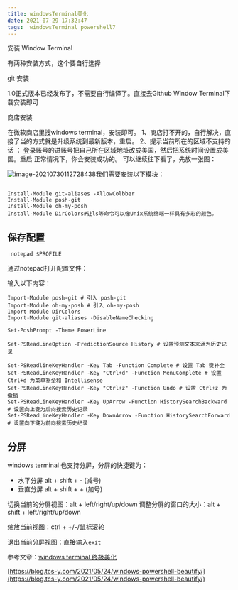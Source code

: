 ```yaml
---
title: windowsTerminal美化
date: 2021-07-29 17:32:47
tags:  windowsTerminal powershell7
---
```


安装 Window Terminal 

有两种安装方式，这个要自行选择

 git 安装

  1.0正式版本已经发布了，不需要自行编译了。直接去Github Window Terminal下载安装即可 

商店安装

在微软商店里搜windows terminal，安装即可。 1、商店打不开的，自行解决，直接了当的方式就是升级系统到最新版本，重启。 2、提示当前所在的区域不支持的话 ： 登录账号的进账号把自己所在区域地址改成美国，然后把系统时间设置成美国。重启 正常情况下，你会安装成功的。 可以继续往下看了，先放一张图：

![image-20210730112728438](https://gitee.com/hxf88/imgrepo/raw/master/img/image-20210730112728438.png)我们需要安装以下模块：


```

Install-Module git-aliases -AllowColbber
Install-Module posh-git
Install-Module oh-my-posh
Install-Module DirColors#让ls等命令可以像Unix系统终端一样具有多彩的颜色。

```

## 保存配置

```
 notepad $PROFILE
```

通过notepad打开配置文件：

输入以下内容：

```
Import-Module posh-git # 引入 posh-git
Import-Module oh-my-posh # 引入 oh-my-posh
Import-Module DirColors
Import-Module git-aliases -DisableNameChecking

Set-PoshPrompt -Theme PowerLine

Set-PSReadLineOption -PredictionSource History # 设置预测文本来源为历史记录

Set-PSReadlineKeyHandler -Key Tab -Function Complete # 设置 Tab 键补全
Set-PSReadLineKeyHandler -Key "Ctrl+d" -Function MenuComplete # 设置 Ctrl+d 为菜单补全和 Intellisense
Set-PSReadLineKeyHandler -Key "Ctrl+z" -Function Undo # 设置 Ctrl+z 为撤销
Set-PSReadLineKeyHandler -Key UpArrow -Function HistorySearchBackward # 设置向上键为后向搜索历史记录
Set-PSReadLineKeyHandler -Key DownArrow -Function HistorySearchForward # 设置向下键为前向搜索历史纪录
```

## 分屏

windows terminal 也支持分屏，分屏的快捷键为：

- 水平分屏 alt + shift + - (减号)
- 垂直分屏 alt + shift + + (加号)

切换当前的分屏视图：alt + left/right/up/down
调整分屏的窗口的大小：alt + shift + left/right/up/down

缩放当前视图：ctrl + +/-/鼠标滚轮

退出当前分屏视图：直接输入`exit`

参考文章：[windows terminal 终极美化](https://www.chuchur.com/article/windows-terminal-beautify)

[https://blog.tcs-y.com/2021/05/24/windows-powershell-beautify/](https://blog.tcs-y.com/2021/05/24/windows-powershell-beautify/)

​             


